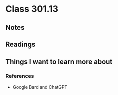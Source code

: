 # Class 301.13

## Notes

## Readings

## Things I want to learn more about

### References
- Google Bard and ChatGPT
